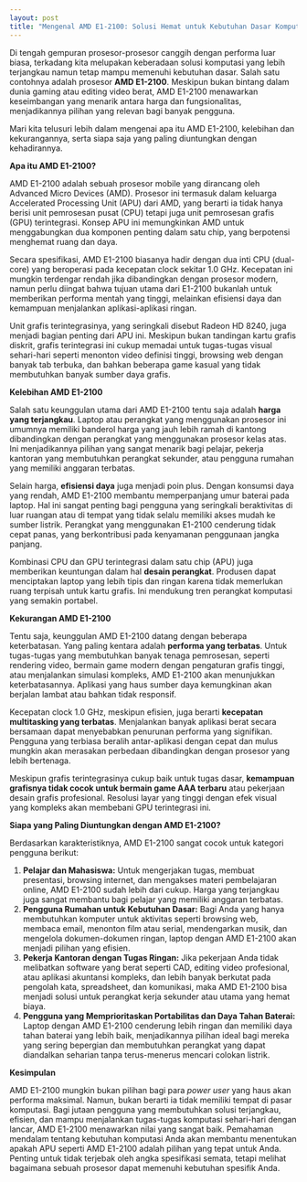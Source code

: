```yaml
---
layout: post
title: "Mengenal AMD E1-2100: Solusi Hemat untuk Kebutuhan Dasar Komputasi"
---
```


Di tengah gempuran prosesor-prosesor canggih dengan performa luar biasa, terkadang kita melupakan keberadaan solusi komputasi yang lebih terjangkau namun tetap mampu memenuhi kebutuhan dasar. Salah satu contohnya adalah prosesor **AMD E1-2100**. Meskipun bukan bintang dalam dunia gaming atau editing video berat, AMD E1-2100 menawarkan keseimbangan yang menarik antara harga dan fungsionalitas, menjadikannya pilihan yang relevan bagi banyak pengguna.

Mari kita telusuri lebih dalam mengenai apa itu AMD E1-2100, kelebihan dan kekurangannya, serta siapa saja yang paling diuntungkan dengan kehadirannya.

**Apa itu AMD E1-2100?**

AMD E1-2100 adalah sebuah prosesor mobile yang dirancang oleh Advanced Micro Devices (AMD). Prosesor ini termasuk dalam keluarga Accelerated Processing Unit (APU) dari AMD, yang berarti ia tidak hanya berisi unit pemrosesan pusat (CPU) tetapi juga unit pemrosesan grafis (GPU) terintegrasi. Konsep APU ini memungkinkan AMD untuk menggabungkan dua komponen penting dalam satu chip, yang berpotensi menghemat ruang dan daya.

Secara spesifikasi, AMD E1-2100 biasanya hadir dengan dua inti CPU (dual-core) yang beroperasi pada kecepatan clock sekitar 1.0 GHz. Kecepatan ini mungkin terdengar rendah jika dibandingkan dengan prosesor modern, namun perlu diingat bahwa tujuan utama dari E1-2100 bukanlah untuk memberikan performa mentah yang tinggi, melainkan efisiensi daya dan kemampuan menjalankan aplikasi-aplikasi ringan.

Unit grafis terintegrasinya, yang seringkali disebut Radeon HD 8240, juga menjadi bagian penting dari APU ini. Meskipun bukan tandingan kartu grafis diskrit, grafis terintegrasi ini cukup memadai untuk tugas-tugas visual sehari-hari seperti menonton video definisi tinggi, browsing web dengan banyak tab terbuka, dan bahkan beberapa game kasual yang tidak membutuhkan banyak sumber daya grafis.

**Kelebihan AMD E1-2100**

Salah satu keunggulan utama dari AMD E1-2100 tentu saja adalah **harga yang terjangkau**. Laptop atau perangkat yang menggunakan prosesor ini umumnya memiliki banderol harga yang jauh lebih ramah di kantong dibandingkan dengan perangkat yang menggunakan prosesor kelas atas. Ini menjadikannya pilihan yang sangat menarik bagi pelajar, pekerja kantoran yang membutuhkan perangkat sekunder, atau pengguna rumahan yang memiliki anggaran terbatas.

Selain harga, **efisiensi daya** juga menjadi poin plus. Dengan konsumsi daya yang rendah, AMD E1-2100 membantu memperpanjang umur baterai pada laptop. Hal ini sangat penting bagi pengguna yang seringkali beraktivitas di luar ruangan atau di tempat yang tidak selalu memiliki akses mudah ke sumber listrik. Perangkat yang menggunakan E1-2100 cenderung tidak cepat panas, yang berkontribusi pada kenyamanan penggunaan jangka panjang.

Kombinasi CPU dan GPU terintegrasi dalam satu chip (APU) juga memberikan keuntungan dalam hal **desain perangkat**. Produsen dapat menciptakan laptop yang lebih tipis dan ringan karena tidak memerlukan ruang terpisah untuk kartu grafis. Ini mendukung tren perangkat komputasi yang semakin portabel.

**Kekurangan AMD E1-2100**

Tentu saja, keunggulan AMD E1-2100 datang dengan beberapa keterbatasan. Yang paling kentara adalah **performa yang terbatas**. Untuk tugas-tugas yang membutuhkan banyak tenaga pemrosesan, seperti rendering video, bermain game modern dengan pengaturan grafis tinggi, atau menjalankan simulasi kompleks, AMD E1-2100 akan menunjukkan keterbatasannya. Aplikasi yang haus sumber daya kemungkinan akan berjalan lambat atau bahkan tidak responsif.

Kecepatan clock 1.0 GHz, meskipun efisien, juga berarti **kecepatan multitasking yang terbatas**. Menjalankan banyak aplikasi berat secara bersamaan dapat menyebabkan penurunan performa yang signifikan. Pengguna yang terbiasa beralih antar-aplikasi dengan cepat dan mulus mungkin akan merasakan perbedaan dibandingkan dengan prosesor yang lebih bertenaga.

Meskipun grafis terintegrasinya cukup baik untuk tugas dasar, **kemampuan grafisnya tidak cocok untuk bermain game AAA terbaru** atau pekerjaan desain grafis profesional. Resolusi layar yang tinggi dengan efek visual yang kompleks akan membebani GPU terintegrasi ini.

**Siapa yang Paling Diuntungkan dengan AMD E1-2100?**

Berdasarkan karakteristiknya, AMD E1-2100 sangat cocok untuk kategori pengguna berikut:

1.  **Pelajar dan Mahasiswa:** Untuk mengerjakan tugas, membuat presentasi, browsing internet, dan mengakses materi pembelajaran online, AMD E1-2100 sudah lebih dari cukup. Harga yang terjangkau juga sangat membantu bagi pelajar yang memiliki anggaran terbatas.
2.  **Pengguna Rumahan untuk Kebutuhan Dasar:** Bagi Anda yang hanya membutuhkan komputer untuk aktivitas seperti browsing web, membaca email, menonton film atau serial, mendengarkan musik, dan mengelola dokumen-dokumen ringan, laptop dengan AMD E1-2100 akan menjadi pilihan yang efisien.
3.  **Pekerja Kantoran dengan Tugas Ringan:** Jika pekerjaan Anda tidak melibatkan software yang berat seperti CAD, editing video profesional, atau aplikasi akuntansi kompleks, dan lebih banyak berkutat pada pengolah kata, spreadsheet, dan komunikasi, maka AMD E1-2100 bisa menjadi solusi untuk perangkat kerja sekunder atau utama yang hemat biaya.
4.  **Pengguna yang Memprioritaskan Portabilitas dan Daya Tahan Baterai:** Laptop dengan AMD E1-2100 cenderung lebih ringan dan memiliki daya tahan baterai yang lebih baik, menjadikannya pilihan ideal bagi mereka yang sering bepergian dan membutuhkan perangkat yang dapat diandalkan seharian tanpa terus-menerus mencari colokan listrik.

**Kesimpulan**

AMD E1-2100 mungkin bukan pilihan bagi para *power user* yang haus akan performa maksimal. Namun, bukan berarti ia tidak memiliki tempat di pasar komputasi. Bagi jutaan pengguna yang membutuhkan solusi terjangkau, efisien, dan mampu menjalankan tugas-tugas komputasi sehari-hari dengan lancar, AMD E1-2100 menawarkan nilai yang sangat baik. Pemahaman mendalam tentang kebutuhan komputasi Anda akan membantu menentukan apakah APU seperti AMD E1-2100 adalah pilihan yang tepat untuk Anda. Penting untuk tidak terjebak oleh angka spesifikasi semata, tetapi melihat bagaimana sebuah prosesor dapat memenuhi kebutuhan spesifik Anda.
